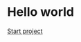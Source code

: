 <h1>Hello world</h1>
<a href="https://github.com/djangomentor/hello_world/tree/3b833042ee82c0e1e26eb32f289e5800926a23d6">Start project</a>